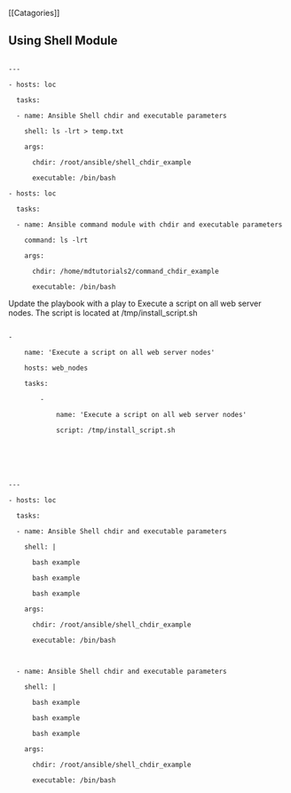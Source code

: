 
[[Catagories]] 

## Using Shell Module

  

~~~~

---

- hosts: loc

  tasks:

  - name: Ansible Shell chdir and executable parameters

    shell: ls -lrt > temp.txt

    args:

      chdir: /root/ansible/shell_chdir_example

      executable: /bin/bash

- hosts: loc

  tasks:

  - name: Ansible command module with chdir and executable parameters

    command: ls -lrt

    args:

      chdir: /home/mdtutorials2/command_chdir_example

      executable: /bin/bash

~~~~


Update the playbook with a play to Execute a script on all web server nodes. The script is located at /tmp/install_script.sh

~~~~

-

    name: 'Execute a script on all web server nodes'

    hosts: web_nodes

    tasks:

        -

            name: 'Execute a script on all web server nodes'

            script: /tmp/install_script.sh

  

~~~~



~~~~

  

---

- hosts: loc

  tasks:

  - name: Ansible Shell chdir and executable parameters

    shell: |

      bash example

      bash example

      bash example

    args:

      chdir: /root/ansible/shell_chdir_example

      executable: /bin/bash

  

  - name: Ansible Shell chdir and executable parameters

    shell: |

      bash example

      bash example

      bash example

    args:

      chdir: /root/ansible/shell_chdir_example

      executable: /bin/bash

  

~~~~









